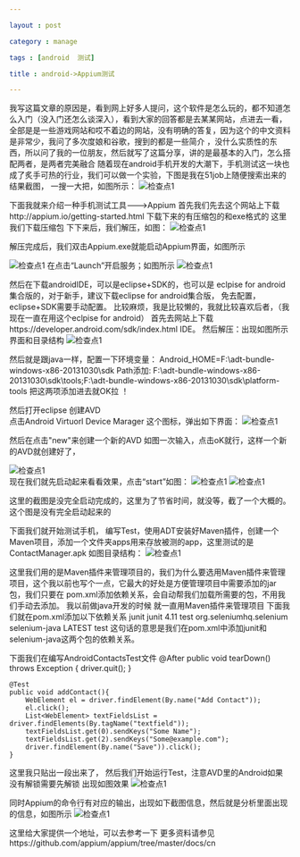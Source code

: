 ```yaml
---

layout : post

category : manage

tags : [android  测试]

title : android->Appium测试

---
```

我写这篇文章的原因是，看到网上好多人提问，这个软件是怎么玩的，都不知道怎么入门（没入门还怎么谈深入），看到大家的回答都是去某某网站，点进去一看，
全部是是一些游戏网站和哎不着边的网站，没有明确的答复，因为这个的中文资料是非常少，我问了多次度娘和谷歌，搜到的都是一些简介
，没什么实质性的东西，所以问了我的一位朋友，然后就写了这篇分享，讲的是最基本的入门，怎么搭配两者，是两者完美融合
随着现在android手机开发的大潮下，手机测试这一块也成了炙手可热的行业，我们可以做一个实验，下图是我在51job上随便搜索出来的结果截图，
一搜一大把，如图所示：
![](http://charisma.u.qiniudn.com/201312-30QQ%E6%88%AA%E5%9B%BE20131230155534.png "检查点1")


下面我就来介绍一种手机测试工具--->Appium
首先我们先去这个网站上下载http://appium.io/getting-started.html 下载下来的有压缩包的和exe格式的 
   这里我们下载压缩包
   下下来后，我们解压，如图：
![](http://charisma.u.qiniudn.com/201312-30QQ%E6%88%AA%E5%9B%BE20131230160131.png "检查点1")  

   
解压完成后，我们双击Appium.exe就能启动Appium界面，如图所示

![](http://charisma.u.qiniudn.com/201312-30QQ%E6%88%AA%E5%9B%BE20131230160207.png "检查点1") 
在点击“Launch”开启服务；如图所示
![](http://charisma.u.qiniudn.com/201312-30QQ%E6%88%AA%E5%9B%BE20131230160251.png "检查点1") 


然后在下载androidIDE，可以是eclipse+SDK的，也可以是 eclpise for android集合版的，对于新手，建议下载eclipse for android集合版，
免去配置，eclipse+SDK需要手动配置。
 比较麻烦，我是比较懒的，我就比较喜欢后者，（我现在一直在用这个eclpise for android）
 首先去网站上下载https://developer.android.com/sdk/index.html IDE。
 然后解压：出现如图所示界面和目录结构
![](http://charisma.u.qiniudn.com/201312-30QQ%E6%88%AA%E5%9B%BE20131230160653.png "检查点1")  

 
 然后就是跟java一样，配置一下环境变量：
 Android_HOME=F:\adt-bundle-windows-x86-20131030\sdk
 Path添加: F:\adt-bundle-windows-x86-20131030\sdk\tools;F:\adt-bundle-windows-x86-20131030\sdk\platform-tools
 把这两项添加进去就OK拉 ！
 
 然后打开eclipse 创建AVD  
   点击Android Virtuorl Device Marager 这个图标，弹出如下界面：
![](http://charisma.u.qiniudn.com/201312-30QQ%E6%88%AA%E5%9B%BE20131230161220.png  "检查点1") 

 
 然后在点击"new"来创建一个新的AVD 
    如图一次输入，点击oK就行，这样一个新的AVD就创建好了，
	
![](http://charisma.u.qiniudn.com/201312-30QQ%E6%88%AA%E5%9B%BE20131230161247.png  "检查点1")	
 现在我们就先启动起来看看效果，点击“start”如图：
![](http://charisma.u.qiniudn.com/201312-30QQ%E6%88%AA%E5%9B%BE20131230161425.png  "检查点1")
![](http://charisma.u.qiniudn.com/201312-30QQ%E6%88%AA%E5%9B%BE20131230161812.png  "检查点1")

这里的截图是没完全启动完成的，这里为了节省时间，就没等，截了一个大概的。这个图是没有完全启动起来的

下面我们就开始测试手机，
编写Test，使用ADT安装好Maven插件，创建一个Maven项目，添加一个文件夹apps用来存放被测的app，这里测试的是ContactManager.apk
如图目录结构：
![](http://charisma.u.qiniudn.com/201312-30QQ%E6%88%AA%E5%9B%BE20131230161958.png  "检查点1")

这里我们用的是Maven插件来管理项目的，我们为什么要选用Maven插件来管理项目，这个我以前也写个一点，它最大的好处是方便管理项目中需要添加的jar包，我们只要在
pom.xml添加依赖关系，会自动帮我们加载所需要的包，不用我们手动去添加。
我以前做java开发的时候 就一直用Maven插件来管理项目
下面我们就在pom.xml添加以下依赖关系
 <dependencies>
      <dependency>
              <groupId>junit</groupId>
              <artifactId>junit</artifactId>
              <version>4.11</version>
              <scope>test</scope>
          </dependency>
          <dependency>
              <groupId>org.seleniumhq.selenium</groupId>
             <artifactId>selenium-java</artifactId>
             <version>LATEST</version>
             <scope>test</scope>
         </dependency>
   </dependencies>
这句话的意思是我们在pom.xml中添加junit和selenium-java这两个包的依赖关系。

下面我们在编写AndroidContactsTest文件
    @After
    public void tearDown() throws Exception {
        driver.quit();
    }

    @Test
    public void addContact(){
        WebElement el = driver.findElement(By.name("Add Contact"));
        el.click();
        List<WebElement> textFieldsList = driver.findElements(By.tagName("textfield"));
        textFieldsList.get(0).sendKeys("Some Name");
        textFieldsList.get(2).sendKeys("Some@example.com");
        driver.findElement(By.name("Save")).click();
    }
这里我只贴出一段出来了，
 然后我们开始运行Test，注意AVD里的Android如果没有解锁需要先解锁
 出现如图效果
![](http://charisma.u.qiniudn.com/201312-30QQ%E6%88%AA%E5%9B%BE20131230162911.png  "检查点1") 
 
 同时Appium的命令行有对应的输出，出现如下截图信息，然后就是分析里面出现的信息，如图所示
![](http://charisma.u.qiniudn.com/201312-30QQ%E6%88%AA%E5%9B%BE20131230163005.png  "检查点1")  

这里给大家提供一个地址，可以去参考一下
 更多资料请参见https://github.com/appium/appium/tree/master/docs/cn
 
 
